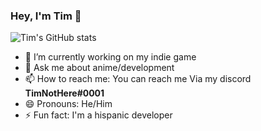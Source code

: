 ### Hey, I'm Tim 👋

![Tim's GitHub stats](https://github-readme-stats.vercel.app/api?username=TimNotHere&show_icons=true&theme=tokyonight)


- 🔭 I’m currently working on my indie game
- 💬 Ask me about anime/development
- 📫 How to reach me: You can reach me Via my discord **TimNotHere#0001**
- 😄 Pronouns: He/Him
- ⚡ Fun fact: I'm a hispanic developer
